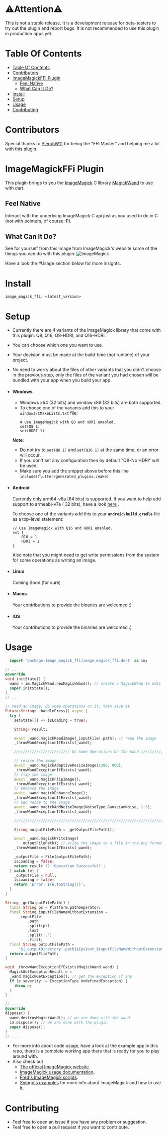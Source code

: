 # ⚠️Attention⚠️

This is not a stable release. It is a development release for beta-testers to try out the plugin and
report bugs. It is not recommended to use this plugin in production apps yet.

# Table Of Contents

- [Table Of Contents](#table-of-contents)
- [Contributors](#contributors)
- [ImageMagickFFi Plugin](#imagemagickffi-plugin)
    - [Feel Native](#feel-native)
    - [What Can It Do?](#what-can-it-do)
- [Install](#install)
- [Setup](#setup)
- [Usage](#usage)
- [Contributing](#contributing)

# Contributors

Special thanks to [Piero5W11](https://github.com/Piero512) for being the "FFI Master" and helping me
a lot with this plugin.

# ImageMagickFFi Plugin

This plugin brings to you the [ImageMagick](https://imagemagick.org/) C
library [MagickWand](https://imagemagick.org/script/magick-wand.php) to use with dart.

## Feel Native

Interact with the underlying ImageMagick C api just as you used to do in C (not with pointers, of
course :P).

## What Can It Do?

See for yourself from this image from ImageMagick's website some of the things you can do with this
plugin:
![ImageMagick](https://imagemagick.org/image/examples.jpg)

Have a look the #Usage section below for more insights.

# Install

`image_magick_ffi: <latest_version>`

# Setup

- Currently there are 4 variants of the ImageMagick library that come with this plugin: Q8, Q16,
  Q8-HDRI, and Q16-HDRI.
- You can choose which one you want to use.
- Your decision must be made at the build-time (not runtime) of your project.
- No need to worry about the files of other variants that you didn't choose in the previous step,
  only the files of the variant you had chosen will be bundled with your app when you build your
  app.
- #### Windows
    - Windows x64 (32 bits) and window x86 (32 bits) are both supported.
    - To choose one of the variants add this to your `windows/CMakeLists.txt` file:
      ```
      # Use ImageMagick with Q8 and HDRI enabled.
      set(Q8 1)
      set(HDRI 1)
      ```
  **Note**:
    - Do not try to `set(Q8 1)` and `set(Q16 1)` at the same time, or an error will occur.
    - If you don't set any configuration then by default "Q8-No HDRI" will be used.
    - Make sure you add the snippet above before this
      line `include(flutter/generated_plugins.cmake)`
- #### Android
  Currently only arm64-v8a (64 bits) is supported. If you want to help add support to armeabi-v7a (
  32 bits), have a look [here](https://github.com/MolotovCherry/Android-ImageMagick7/discussions/95)
  .

  To choose one of the variants add this to your **`android/build.gradle`** file as a top-level
  statement:
    ```
    // Use ImageMagick with Q16 and HDRI enabled.
    ext {
        Q16 = 1
        HDRI = 1
    }
    ```
  Also note that you might need to get write permissions from the system for some operations as
  writing an image.
- #### Linux
  Coming Soon (for sure)
- #### Macos
  Your contributions to provide the binaries are welcomed :)
- #### IOS
  Your contributions to provide the binaries are welcomed :)

# Usage

```dart
  import 'package:image_magick_ffi/image_magick_ffi.dart' as im;

// ...
@override
void initState() {
  wand = im.MagickWand.newMagickWand(); // create a MagickWand to edit images
  super.initState();
}
// ...

// read an image, do some operations on it, then save it
Future<String> _handlePress() async {
  try {
    setState(() => isLoading = true);

    String? result;

    await _wand.magickReadImage(_inputFile!.path); // read the image
    _throwWandExceptionIfExists(_wand);

    ///////////////////////// Do Some Operations On The Wand /////////////////////////

    // resize the image
    await _wand.magickAdaptiveResizeImage(1200, 800);
    _throwWandExceptionIfExists(_wand);
    // flip the image
    await _wand.magickFlipImage();
    _throwWandExceptionIfExists(_wand);
    // enhance the image
    await _wand.magickEnhanceImage();
    _throwWandExceptionIfExists(_wand);
    // add noise to the image
    await _wand.magickAddNoiseImage(NoiseType.GaussianNoise, 1.5);
    _throwWandExceptionIfExists(_wand);

    /////////////////////////////////////////////////////////////////////////////////

    String outputFilePath = _getOutputFilePath();

    await _wand.magickWriteImage(
        outputFilePath); // write the image to a file in the png format
    _throwWandExceptionIfExists(_wand);

    _outputFile = File(outputFilePath);
    isLoading = false;
    return result ?? 'Operation Successful!';
  } catch (e) {
    _outputFile = null;
    isLoading = false;
    return 'Error: ${e.toString()}';
  }
}

String _getOutputFilePath() {
  final String ps = Platform.pathSeparator;
  final String inputFileNameWithoutExtension =
      _inputFile!
          .path
          .split(ps)
          .last
          .split('.')
          .first;
  final String outputFilePath =
      '${_outputDirectory!.path}${ps}out_$inputFileNameWithoutExtension.png';
  return outputFilePath;
}

void _throwWandExceptionIfExists(MagickWand wand) {
  MagickGetExceptionResult e =
  _wand.magickGetException(); // get the exception if any
  if (e.severity != ExceptionType.UndefinedException) {
    throw e;
  }
}

// ...
@override
dispose() {
  wand.destroyMagickWand(); // we are done with the wand
  im.dispose(); // we are done with the plugin
  super.dispose();
}
// ...
```

- For more info about code usage, have a look at the example app in this repo, there is a complete
  working app there that is ready for you to play around with.
- Also check out
    - [The official ImageMagick website](https://imagemagick.org/).
    - [ImageMagick usage documentation](https://imagemagick.org/Usage/).
    - [Fred's ImageMagick scripts](http://www.fmwconcepts.com/imagemagick/index.php).
    - [Snibgo's examples](http://im.snibgo.com/) for more info about ImageMagick and how to use
      it.

# Contributing

- Feel free to open an issue if you have any problem or suggestion.
- Feel free to open a pull request if you want to contribute.